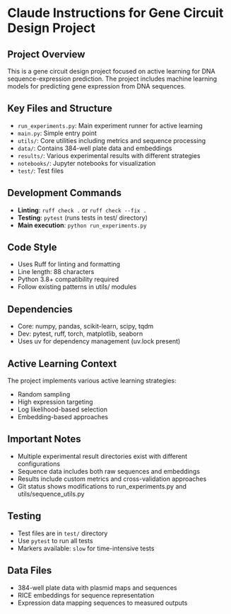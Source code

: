 # Claude Instructions for Gene Circuit Design Project

## Project Overview
This is a gene circuit design project focused on active learning for DNA sequence-expression prediction. The project includes machine learning models for predicting gene expression from DNA sequences.

## Key Files and Structure
- `run_experiments.py`: Main experiment runner for active learning
- `main.py`: Simple entry point
- `utils/`: Core utilities including metrics and sequence processing
- `data/`: Contains 384-well plate data and embeddings
- `results/`: Various experimental results with different strategies
- `notebooks/`: Jupyter notebooks for visualization
- `test/`: Test files

## Development Commands
- **Linting**: `ruff check .` or `ruff check --fix .`
- **Testing**: `pytest` (runs tests in test/ directory)
- **Main execution**: `python run_experiments.py`

## Code Style
- Uses Ruff for linting and formatting
- Line length: 88 characters
- Python 3.8+ compatibility required
- Follow existing patterns in utils/ modules

## Dependencies
- Core: numpy, pandas, scikit-learn, scipy, tqdm
- Dev: pytest, ruff, torch, matplotlib, seaborn
- Uses uv for dependency management (uv.lock present)

## Active Learning Context
The project implements various active learning strategies:
- Random sampling
- High expression targeting
- Log likelihood-based selection
- Embedding-based approaches

## Important Notes
- Multiple experimental result directories exist with different configurations
- Sequence data includes both raw sequences and embeddings
- Results include custom metrics and cross-validation approaches
- Git status shows modifications to run_experiments.py and utils/sequence_utils.py

## Testing
- Test files are in `test/` directory
- Use `pytest` to run all tests
- Markers available: `slow` for time-intensive tests

## Data Files
- 384-well plate data with plasmid maps and sequences
- RICE embeddings for sequence representation
- Expression data mapping sequences to measured outputs